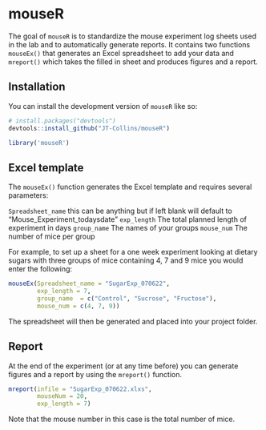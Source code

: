 
<!-- README.md is generated from README.Rmd. Please edit that file -->

# mouseR

<!-- badges: start -->
<!-- badges: end -->

The goal of `mouseR` is to standardize the mouse experiment log sheets
used in the lab and to automatically generate reports. It contains two
functions `mouseEx()` that generates an Excel spreadsheet to add your
data and `mreport()` which takes the filled in sheet and produces
figures and a report.

## Installation

You can install the development version of `mouseR` like so:

``` r
# install.packages("devtools")
devtools::install_github("JT-Collins/mouseR")

library('mouseR')
```

## Excel template

The `mouseEx()` function generates the Excel template and requires
several parameters:

`Spreadsheet_name` this can be anything but if left blank will default
to “Mouse_Experiment_todaysdate” `exp_length` The total planned length
of experiment in days `group_name` The names of your groups `mouse_num`
The number of mice per group

For example, to set up a sheet for a one week experiment looking at
dietary sugars with three groups of mice containing 4, 7 and 9 mice you
would enter the following:

``` r
mouseEx(Spreadsheet_name = "SugarExp_070622",
        exp_length = 7,
        group_name  = c("Control", "Sucrose", "Fructose"),
        mouse_num = c(4, 7, 9))
```

The spreadsheet will then be generated and placed into your project
folder.

## Report

At the end of the experiment (or at any time before) you can generate
figures and a report by using the `mreport()` function.

``` r
mreport(infile = "SugarExp_070622.xlxs",
        mouseNum = 20,
        exp_length = 7)
```

Note that the mouse number in this case is the total number of mice.
